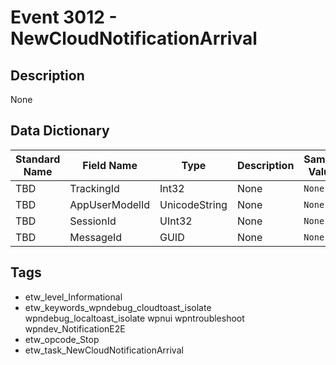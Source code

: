 # Event 3012 - NewCloudNotificationArrival

## Description
None

## Data Dictionary
|Standard Name|Field Name|Type|Description|Sample Value|
|---|---|---|---|---|
|TBD|TrackingId|Int32|None|`None`|
|TBD|AppUserModelId|UnicodeString|None|`None`|
|TBD|SessionId|UInt32|None|`None`|
|TBD|MessageId|GUID|None|`None`|

## Tags
* etw_level_Informational
* etw_keywords_wpndebug_cloudtoast_isolate wpndebug_localtoast_isolate wpnui wpntroubleshoot wpndev_NotificationE2E
* etw_opcode_Stop
* etw_task_NewCloudNotificationArrival